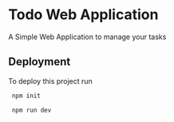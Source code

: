 
# Todo Web Application

A Simple Web Application to manage your tasks 


## Deployment

To deploy this project run

```bash
 npm init
```

```bash
 npm run dev
```
